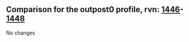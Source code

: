 ## Comparison for the outpost0 profile, rvn: [1446](https://github.com/PRO100KatYT/FortniteProfileRevisions/tree/main/profiles/outpost0/1446%20outpost0.json)-[1448](https://github.com/PRO100KatYT/FortniteProfileRevisions/tree/main/profiles/outpost0/1448%20outpost0.json)

No changes
